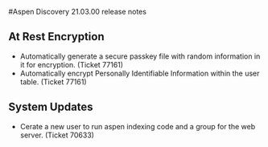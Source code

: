 #Aspen Discovery 21.03.00 release notes

## At Rest Encryption
- Automatically generate a secure passkey file with random information in it for encryption. (Ticket 77161)
- Automatically encrypt Personally Identifiable Information within the user table. (Ticket 77161)

## System Updates
- Cerate a new user to run aspen indexing code and a group for the web server. (Ticket 70633)